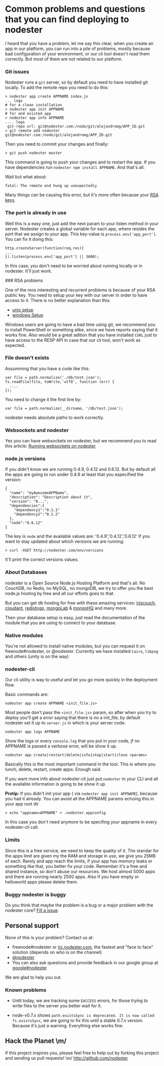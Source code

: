 
# Common problems and questions that you can find deploying to nodester


I heard that you have a problem, let me say this clear, when you create an app in our platform, you can run into a pile of problems, mostly because bad configuration of your environment, or our cli tool doesn't read them correctly. But most of them are not related to our platform. 

### Git issues
Nodester runs a `git` server, so by default you need to have installed git locally. To add the remote repo you need to do this:

    > nodester app create APPNAME index.js
    ... logs
    # for a clean installation
    > nodester app init APPNAME
    # for and existed app
    > nodester app info APPNAME
    .... logs
     git-repo url: git@nodester.com:/node/git/alejandromg/APP_ID.git
    > git remote add nodester git@nodester.com:/node/git/alejandromg/APP_ID.git

Then you need to commit your changes and finally:

    > git push nodester master

This command is going to push your changes and to restart the app. If you have dependencies run `nodester npm install APPNAME`. And that's all.

Wait but what about:

    fatal: The remote end hung up unexpectedly

Many things can be causing this error, but it's more often because your [RSA keys](#a)


### The port is already in use
Well this is a easy one, just add the next param to your listen method in your server. Nodester creates a global variable for each app, where resides the port that we assign to your app. This key-value is `process.env['app_port']`. You can fix it doing this:

    http.createServer(function(req,res){
    ...
    }).listen(process.env['app_port'] || 3000);

In this case, you don't need to be worried about running locally or in nodester. It'll just work.

<a name="a">
### RSA problems

One of the mos interesting and recurrent problems is because of your RSA public key. You need to setup your key with our server in order to have access to it. 
There is no better explanation than this:
 
 -  [unix setup](http://help.github.com/mac-set-up-git/)
 -  [windows Setup](http://help.github.com/win-set-up-git)

Windows users are going to have a bad time using git, we recommend you to install PowerShell or something alike, since we have reports saying that it works fine. Also would be a great adition that you have installed `CURL` just to have access to the RESP API in case that our cli tool, won't work as expected.
 
### File doesn't exists

Assumming that you have a code like this:

    var file = path.normalize('./db/test.json');
    fs.readFile(file, toWrite,'utf8', function (err) {
      ....
    });

You need to change it the first line by:

    var file = path.normalize(__dirname, '/db/test.json');

nodester needs absolute paths to work correctly.


### Websockets and nodester

Yes you can have websockets on nodester, but we recommend you to read this article:
[Running websockets on nodester](http://blog.nodester.com/post/3634535277/running-websockets-on-nodester)

### node.js versions

If you didn't know we are running 0.4.9, 0.4.12 and 0.6.12. But by default all the apps are going to run under 0.4.9 at least that you especified the version:

    {
      "name": "myAwesomeAPPName",
      "description": "Description about it",
      "version": "0...",
      "dependencies":{
        "dependency1":"0.1.1"
        "dependency2":"0.1.2"
      },
      "node":"0.6.12"
    }

The key is `node` and the available values are: '0.4.9','0.4.12','0.6.12'
If you want to stay updated about which versions we are running:

    > curl -XGET http://nodester.com/env/versions 

It'll print the correct versions values.

### About Databases
nodester is a Open Source Node.js Hosting Platform and that's all. No CouchDB, no Redis, no MySQL, no mongoDB, we try to offer you the best node.js hosting by free and all our efforts goes to that. 

But you can get db hosting for free with these amazing services: [iriscouch](http://iriscouch.com), [cloudant](http://cloudant.com), [redistogo](http://redistogo.com), [mongoLab](http://mongolab.com) & [mongoHQ](http://mongohq.com) and many more. 

Then your database setup is easy, just read the documentation of the module that you are using to connect to your database.

### Native modules

You're not allowed to install native modules, but you can request it on freenode#nodester, or @nodester. Currently we have installed `Cairo`, `libpng` and others (unity is on the way)

### nodester-cli

Our cli utility is way to useful and let you go more quickly in the deployment flow.

Basic commands are:

    nodester app create APPNAME <init_file.js>

Most people don't pass the `<init_file.js>` param, so after when you try to deploy you'll get a error saying that there is no a init_file, by default nodester set it up to `server.js` in which is your server code.

    nodester app logs APPNAME

Show the logs or every `console.log` that you put in your code, jf no APPNAME is passed a verbose error, will be show it up.

    nodester app create|restart|delete|info|stop|start|clone <params>

Basically this is the most important command in the tool. This is where you lunch, delete, restart, create apps. Enough said.

If you want more info about nodester-cli just put:`nodester` in your CLI and all the available information is going to be show it up.

**Protip:** If you didn't init your app ( via `nodester app init APPNAME`), because you had it already. You can avoid all the APPNAME params echoing this in your app root dir

    > echo "appname=APPNAME" > .nodester.appconfig

In this case you don't need anymore to be specifing  your appname in every nodester-cli call.



### Limits

Since this is a free service, we need to keep the quality of it. The standar for the apps limit are given my the RAM and storage in use, we give you 25MB of each. Rarely and app reach the limits, if your app has memory leaks or something like that, you better fix your code. Remember it's a free and shared instance, so don't abuse our resources. We host almost 5000 apps and there are running nearly 2500 apps. Also if you have empty or helloworld apps please delete them. 

### Buggy nodester is buggy
Do you think that maybe the problem is a bug or a major problem with the nodester core? [Fill a issue](https://github.com/nodester/nodester/issues).


## Personal support
None of this is your problem? Contact us at:

- freenode#nodester or [irc.nodester.com](http://irc.nodester.com), the fastest and "face to face" solution (depends on who is on the channel)
- [@nodester](http://twitter.com/nodester)
- You can also ask questions and provide feedback in our google group at [google#nodester](http://groups.google.com/group/nodester)


We are glad to help you out.

### Known problems
- Until today, we are tracking some `EACCESS` errors, for those trying to write files to the server you better wait for it.

- node-v0.7.x shows `path.existsSync is deprecated. It is now called fs.existsSync`, we are going to fix this until a stable 0.7.x version. Because it's just a warning. Everything else works fine.

## Hack the Planet \m/
If this project inspires you, please feel free to help out by forking this project and sending us pull requests! \m/ http://github.com/nodester